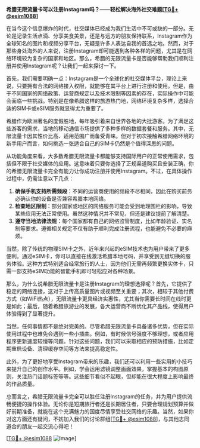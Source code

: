 **希腊无限流量卡可以注册Instagram吗？——轻松解决海外社交难题[[TG💪+ @esim1088](https://t.me/s/esim1088)]**

在当今这个信息爆炸的时代，社交媒体已经成为我们生活中不可或缺的一部分。无论是记录生活点滴、分享美食美景，还是与远方的朋友保持联系，Instagram作为全球知名的图片和视频分享平台，无疑是许多人表达自我的首选之地。然而，对于那些身处海外的人来说，注册Instagram却可能遇到各种各样的问题，尤其是在网络环境较为复杂的国家和地区。那么，希腊的无限流量卡是否能够帮助我们顺利注册并使用Instagram呢？让我们一起来探讨一下。

首先，我们需要明确一点：Instagram是一个全球化的社交媒体平台，理论上来说，只要拥有合法的网络接入权限，就能够在其平台上进行注册和使用。但是，由于不同国家的网络政策、运营商规定以及技术限制等因素的存在，实际操作中可能会面临一些挑战。特别是在像希腊这样的旅游热门地，网络环境复杂多样，选择合适的SIM卡或eSIM服务就显得尤为重要了。

希腊作为欧洲著名的度假胜地，每年吸引着来自世界各地的大批游客。为了满足这些游客的需求，当地的移动通信市场提供了多种多样的数据套餐和服务。其中，无限流量卡因其性价比高、适用范围广而备受青睐。但对于初次接触希腊网络环境的新手用户而言，如何挑选一张适合自己的SIM卡仍然是个值得深思的问题。

从功能角度来看，大多数希腊无限流量卡都能够支持国际用户的正常使用需求，包括但不限于社交媒体的应用。这意味着只要你选择了正规渠道购买且安装正确，你的希腊无限流量卡完全有能力让你成功注册并使用Instagram。不过，在具体操作过程中，仍需注意以下几点：

1. **确保手机支持所需频段**：不同的运营商使用的频段不尽相同，因此在购买前务必确认你的设备是否兼容希腊本地网络。
2. **检查地区限制**：部分国家或地区的网络服务可能会受到地理围栏的影响，导致某些应用无法正常使用。虽然这种情况并不常见，但还是建议提前了解清楚。
3. **遵守当地法律法规**：每个国家都有自己的网络监管制度，比如年龄验证、实名制等要求。遵循相关规定不仅有助于顺利完成注册流程，也能避免不必要的麻烦。

当然，除了传统的物理SIM卡之外，近年来兴起的eSIM技术也为用户带来了更多便利。通过eSIM卡，你可以直接在线激活希腊本地号码，并享受到无缝切换的服务体验。这种方式特别适合经常旅行的人士，因为他们无需再频繁更换实体卡，只需一部支持eSIM功能的智能手机即可轻松应对各种场景。

那么，为什么说希腊无限流量卡是注册Instagram的理想选择呢？首先，它提供了稳定的网络连接，这对于上传高质量图片或视频至关重要；其次，相较于其他付费方式（如WiFi热点），无限流量卡更具经济实惠性，尤其当你需要长时间在线时更是如此；最后，随着希腊旅游业的发展，各大运营商不断优化其产品线，使得用户体验得到了显著提升。

当然，任何事情都不是绝对完美的。尽管希腊无限流量卡具备诸多优势，但在实际使用过程中也难免会遇到一些小插曲。例如，有时候信号强度不够理想，或者应用程序更新速度较慢等问题。针对这些问题，我们可以采取相应的预防措施，比如定期重启设备、清理缓存空间等方法来提高稳定性。

此外，为了更好地享受Instagram带来的乐趣，我们还可以利用一些实用的小技巧来提升自己的创作水平。例如，学会运用滤镜调整画面效果，掌握基本的构图原则，关注热门话题标签等等。这些细节看似不起眼，但却能在很大程度上影响最终的作品质量。

总而言之，希腊无限流量卡完全可以胜任注册Instagram的任务，并为用户提供流畅便捷的操作体验。无论你是短期旅行者还是长期居住者，只要合理规划预算并做好前期准备，就能在这个充满魅力的国度尽情享受社交网络的乐趣。当然，如果你对这方面还有疑问，不妨加入我们的讨论群组[[TG💪+ @esim1088](https://t.me/s/esim1088)]，与其他志同道合的朋友一起交流心得吧！

[[TG💪+ @esim1088](https://t.me/s/esim1088) ![Image](https://i.postimg.cc/4NQfJmqS/Snipaste-2025-05-13-00-14-12.png)]